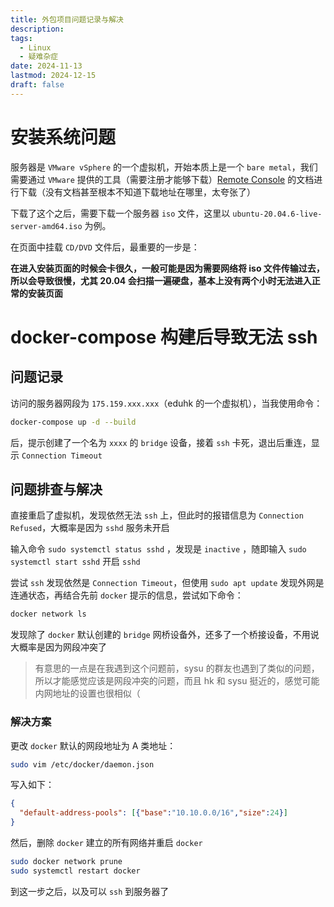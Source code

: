 ```yaml
---
title: 外包项目问题记录与解决
description: 
tags:
  - Linux
  - 疑难杂症
date: 2024-11-13
lastmod: 2024-12-15
draft: false
---
```


# 安装系统问题

服务器是 `VMware vSphere` 的一个虚拟机，开始本质上是一个 `bare metal`，我们需要通过 `VMware` 提供的工具（需要注册才能够下载）[Remote Console](https://knowledge.broadcom.com/external/article/368995/) 的文档进行下载（没有文档甚至根本不知道下载地址在哪里，太夸张了）

下载了这个之后，需要下载一个服务器 `iso` 文件，这里以 `ubuntu-20.04.6-live-server-amd64.iso` 为例。

在页面中挂载 `CD/DVD` 文件后，最重要的一步是：

**在进入安装页面的时候会卡很久，一般可能是因为需要网络将 iso 文件传输过去，所以会导致很慢，尤其 20.04 会扫描一遍硬盘，基本上没有两个小时无法进入正常的安装页面**

# docker-compose 构建后导致无法 ssh

## 问题记录

访问的服务器网段为 `175.159.xxx.xxx`（eduhk 的一个虚拟机），当我使用命令：

```bash
docker-compose up -d --build
```

后，提示创建了一个名为 `xxxx` 的 `bridge` 设备，接着 `ssh` 卡死，退出后重连，显示 `Connection Timeout`

## 问题排查与解决

直接重启了虚拟机，发现依然无法 `ssh` 上，但此时的报错信息为 `Connection Refused`，大概率是因为 `sshd` 服务未开启

输入命令 `sudo systemctl status sshd` ，发现是 `inactive` ，随即输入 `sudo systemctl start sshd` 开启 `sshd`

尝试 `ssh` 发现依然是 `Connection Timeout`，但使用 `sudo apt update` 发现外网是连通状态，再结合先前 `docker` 提示的信息，尝试如下命令：

```bash
docker network ls
```

发现除了 `docker` 默认创建的 `bridge` 网桥设备外，还多了一个桥接设备，不用说大概率是因为网段冲突了

> 有意思的一点是在我遇到这个问题前，sysu 的群友也遇到了类似的问题，所以才能感觉应该是网段冲突的问题，而且 hk 和 sysu 挺近的，感觉可能内网地址的设置也很相似（

### 解决方案

更改 `docker` 默认的网段地址为 A 类地址：

```bash
sudo vim /etc/docker/daemon.json
```

写入如下：

```json
{
  "default-address-pools": [{"base":"10.10.0.0/16","size":24}]
}
```

然后，删除 `docker` 建立的所有网络并重启 `docker`

```bash
sudo docker network prune
sudo systemctl restart docker
```

到这一步之后，以及可以 `ssh` 到服务器了
